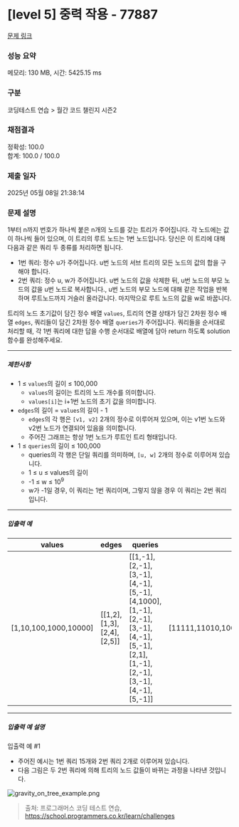 # [level 5] 중력 작용 - 77887 

[문제 링크](https://school.programmers.co.kr/learn/courses/30/lessons/77887) 

### 성능 요약

메모리: 130 MB, 시간: 5425.15 ms

### 구분

코딩테스트 연습 > 월간 코드 챌린지 시즌2

### 채점결과

정확성: 100.0<br/>합계: 100.0 / 100.0

### 제출 일자

2025년 05월 08일 21:38:14

### 문제 설명

<p>1부터 n까지 번호가 하나씩 붙은 n개의 노드를 갖는 트리가 주어집니다. 각 노드에는 값이 하나씩 들어 있으며, 이 트리의 루트 노드는 1번 노드입니다. 당신은 이 트리에 대해 다음과 같은 쿼리 두 종류를 처리하면 됩니다.</p>

<ul>
<li>1번 쿼리: 정수 u가 주어집니다. u번 노드의 서브 트리의 모든 노드의 값의 합을 구해야 합니다.</li>
<li>2번 쿼리: 정수 u, w가 주어집니다. u번 노드의 값을 삭제한 뒤, u번 노드의 부모 노드의 값을 u번 노드로 복사합니다., u번 노드의 부모 노드에 대해 같은 작업을 반복하며 루트노드까지 거슬러 올라갑니다. 마지막으로 루트 노드의 값을 w로 바꿉니다.</li>
</ul>

<p>트리의 노드 초기값이 담긴 정수 배열 <code>values</code>, 트리의 연결 상태가 담긴 2차원 정수 배열 <code>edges</code>, 쿼리들이 담긴 2차원 정수 배열 <code>queries</code>가 주어집니다. 쿼리들을 순서대로 처리할 때, 각 1번 쿼리에 대한 답을 수행 순서대로 배열에 담아  return 하도록 solution 함수를 완성해주세요.</p>

<hr>

<h5>제한사항</h5>

<ul>
<li>1 ≤ <code>values</code>의 길이 ≤ 100,000

<ul>
<li><code>values</code>의 길이는 트리의 노드 개수를 의미합니다.</li>
<li><code>values[i]</code>는 i+1번 노드의 초기 값을 의미합니다.</li>
</ul></li>
<li><code>edges</code>의 길이 = <code>values</code>의 길이 - 1

<ul>
<li><code>edges</code>의 각 행은 <code>[v1, v2]</code> 2개의 정수로 이루어져 있으며, 이는 v1번 노드와 v2번 노드가 연결되어 있음을 의미합니다.</li>
<li>주어진 그래프는 항상 1번 노드가 루트인 트리 형태입니다.</li>
</ul></li>
<li>1 ≤ <code>queries</code>의 길이 ≤ 100,000

<ul>
<li>queries의 각 행은 단일 쿼리를 의미하며, <code>[u, w]</code> 2개의 정수로 이루어져 있습니다.</li>
<li>1 ≤ u ≤ values의 길이</li>
<li>-1 ≤ w ≤ 10<sup>9</sup></li>
<li>w가 -1일 경우, 이 쿼리는 1번 쿼리이며, 그렇지 않을 경우 이 쿼리는 2번 쿼리입니다.</li>
</ul></li>
</ul>

<hr>

<h5>입출력 예</h5>
<table class="table">
        <thead><tr>
<th>values</th>
<th>edges</th>
<th>queries</th>
<th>result</th>
</tr>
</thead>
        <tbody><tr>
<td>[1,10,100,1000,10000]</td>
<td>[[1,2],[1,3],[2,4],[2,5]]</td>
<td>[[1,-1],[2,-1],[3,-1],[4,-1],[5,-1],[4,1000],[1,-1],[2,-1],[3,-1],[4,-1],[5,-1],[2,1],[1,-1],[2,-1],[3,-1],[4,-1],[5,-1]]</td>
<td>[11111,11010,100,1000,10000,11111,10011,100,10,10000,11111,11010,100,10,10000]</td>
</tr>
</tbody>
      </table>
<hr>

<h5>입출력 예 설명</h5>

<p>입출력 예 #1</p>

<ul>
<li>주어진 예시는 1번 쿼리 15개와 2번 쿼리 2개로 이루어져 있습니다.</li>
<li>다음 그림은 두 2번 쿼리에 의해 트리의 노드 값들이 바뀌는 과정을 나타낸 것입니다.</li>
</ul>

<p><img src="https://grepp-programmers.s3.ap-northeast-2.amazonaws.com/files/production/7f20b8f9-ee9e-40e2-a905-d69624a1513b/gravity_on_tree_example.png" title="" alt="gravity_on_tree_example.png"></p>


> 출처: 프로그래머스 코딩 테스트 연습, https://school.programmers.co.kr/learn/challenges